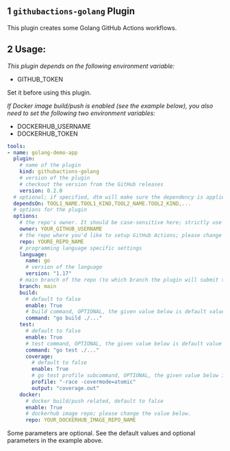 ## 1 `githubactions-golang` Plugin

This plugin creates some Golang GitHub Actions workflows.

## 2 Usage:

_This plugin depends on the following environment variable:_

- GITHUB_TOKEN

Set it before using this plugin.

_If Docker image build/push is enabled (see the example below), you also need to set the following two environment variables:_
- DOCKERHUB_USERNAME
- DOCKERHUB_TOKEN

```yaml
tools:
- name: golang-demo-app
  plugin:
    # name of the plugin
    kind: githubactions-golang
    # version of the plugin
    # checkout the version from the GitHub releases
    version: 0.2.0
  # optional; if specified, dtm will make sure the dependency is applied first before handling this tool.
  dependsOn: TOOL1_NAME.TOOL1_KIND,TOOL2_NAME.TOOL2_KIND,...
  # options for the plugin
  options:
    # the repo's owner. It should be case-sensitive here; strictly use your GitHub user name; please change the value below.
    owner: YOUR_GITHUB_USERNAME
    # the repo where you'd like to setup GitHub Actions; please change the value below to an existing repo.
    repo: YOURE_REPO_NAME
    # programming language specific settings
    language:
      name: go
      # version of the language
      version: "1.17"
    # main branch of the repo (to which branch the plugin will submit the workflows)
    branch: main
    build:
      # default to false
      enable: True
      # build command, OPTIONAL, the given value below is default value
      command: "go build ./..."
    test:
      # default to false
      enable: True
      # test command, OPTIONAL, the given value below is default value
      command: "go test ./..."
      coverage:
        # default to false
        enable: True
        # go test profile subcommand, OPTIONAL, the given value below is default value
        profile: "-race -covermode=atomic"
        output: "coverage.out"
    docker:
      # docker build/push related, default to false
      enable: True
      # dockerhub image repo; please change the value below.
      repo: YOUR_DOCKERHUB_IMAGE_REPO_NAME
```

Some parameters are optional. See the default values and optional parameters in the example above.
